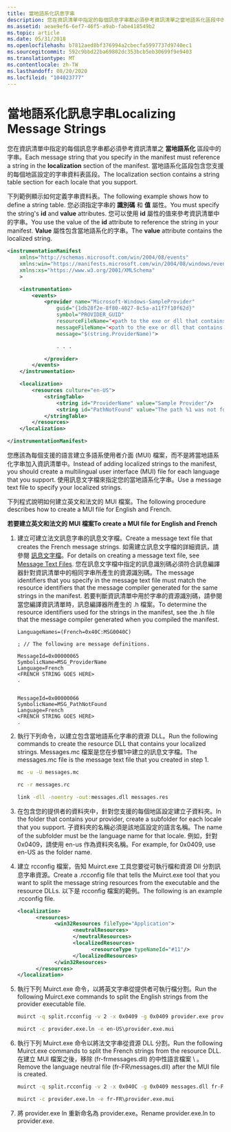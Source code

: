 ```yaml
---
title: 當地語系化訊息字串
description: 您在資訊清單中指定的每個訊息字串都必須參考資訊清單之當地語系化區段中的字串。
ms.assetid: aeae9ef6-6ef7-46f5-a9ab-fabe418549b2
ms.topic: article
ms.date: 05/31/2018
ms.openlocfilehash: b7812aed8bf376994a2cbecfa5997737d9740ec1
ms.sourcegitcommit: 592c9bbd22ba69802dc353bcb5eb30699f9e9403
ms.translationtype: MT
ms.contentlocale: zh-TW
ms.lasthandoff: 08/20/2020
ms.locfileid: "104023777"
---
```

# <a name="localizing-message-strings"></a><span data-ttu-id="3b880-103">當地語系化訊息字串</span><span class="sxs-lookup"><span data-stu-id="3b880-103">Localizing Message Strings</span></span>

<span data-ttu-id="3b880-104">您在資訊清單中指定的每個訊息字串都必須參考資訊清單之 **當地語系化** 區段中的字串。</span><span class="sxs-lookup"><span data-stu-id="3b880-104">Each message string that you specify in the manifest must reference a string in the **localization** section of the manifest.</span></span> <span data-ttu-id="3b880-105">當地語系化區段包含您支援的每個地區設定的字串資料表區段。</span><span class="sxs-lookup"><span data-stu-id="3b880-105">The localization section contains a string table section for each locale that you support.</span></span>

<span data-ttu-id="3b880-106">下列範例顯示如何定義字串資料表。</span><span class="sxs-lookup"><span data-stu-id="3b880-106">The following example shows how to define a string table.</span></span> <span data-ttu-id="3b880-107">您必須指定字串的 **識別碼** 和 **值** 屬性。</span><span class="sxs-lookup"><span data-stu-id="3b880-107">You must specify the string's **id** and **value** attributes.</span></span> <span data-ttu-id="3b880-108">您可以使用 **id** 屬性的值來參考資訊清單中的字串。</span><span class="sxs-lookup"><span data-stu-id="3b880-108">You use the value of the **id** attribute to reference the string in your manifest.</span></span> <span data-ttu-id="3b880-109">**Value** 屬性包含當地語系化的字串。</span><span class="sxs-lookup"><span data-stu-id="3b880-109">The **value** attribute contains the localized string.</span></span>


```XML
<instrumentationManifest
    xmlns="http://schemas.microsoft.com/win/2004/08/events" 
    xmlns:win="https://manifests.microsoft.com/win/2004/08/windows/events"
    xmlns:xs="https://www.w3.org/2001/XMLSchema"    
    >

    <instrumentation>
        <events>
            <provider name="Microsoft-Windows-SampleProvider" 
                guid="{1db28f2e-8f80-4027-8c5a-a11f7f10f62d}" 
                symbol="PROVIDER_GUID" 
                resourceFileName="<path to the exe or dll that contains the metadata resources>" 
                messageFileName="<path to the exe or dll that contains the string resources>"
                message="$(string.ProviderName)">

                . . .

            </provider>
        </events>
    </instrumentation>

    <localization>
        <resources culture="en-US">
            <stringTable>
                <string id="ProviderName" value="Sample Provider"/>
                <string id="PathNotFound" value="The path %1 was not found."/>
            </stringTable>
        </resources>
    </localization>

</instrumentationManifest>
```


<span data-ttu-id="3b880-110">您應該為每個支援的語言建立多語系使用者介面 (MUI) 檔案，而不是將當地語系化字串加入資訊清單中。</span><span class="sxs-lookup"><span data-stu-id="3b880-110">Instead of adding localized strings to the manifest, you should create a multilingual user interface (MUI) file for each language that you support.</span></span> <span data-ttu-id="3b880-111">使用訊息文字檔來指定您的當地語系化字串。</span><span class="sxs-lookup"><span data-stu-id="3b880-111">Use a message text file to specify your localized strings.</span></span>

<span data-ttu-id="3b880-112">下列程式說明如何建立英文和法文的 MUI 檔案。</span><span class="sxs-lookup"><span data-stu-id="3b880-112">The following procedure describes how to create a MUI file for English and French.</span></span>

<span data-ttu-id="3b880-113">**若要建立英文和法文的 MUI 檔案**</span><span class="sxs-lookup"><span data-stu-id="3b880-113">**To create a MUI file for English and French**</span></span>

1.  <span data-ttu-id="3b880-114">建立可建立法文訊息字串的訊息文字檔。</span><span class="sxs-lookup"><span data-stu-id="3b880-114">Create a message text file that creates the French message strings.</span></span> <span data-ttu-id="3b880-115">如需建立訊息文字檔的詳細資訊，請參閱 [訊息文字檔](/windows/desktop/EventLog/message-text-files)。</span><span class="sxs-lookup"><span data-stu-id="3b880-115">For details on creating a message text file, see [Message Text Files](/windows/desktop/EventLog/message-text-files).</span></span> <span data-ttu-id="3b880-116">您在訊息文字檔中指定的訊息識別碼必須符合訊息編譯器針對資訊清單中的相同字串所產生的資源識別碼。</span><span class="sxs-lookup"><span data-stu-id="3b880-116">The message identifiers that you specify in the message text file must match the resource identifiers that the message compiler generated for the same strings in the manifest.</span></span> <span data-ttu-id="3b880-117">若要判斷資訊清單中用於字串的資源識別碼，請參閱當您編譯資訊清單時，訊息編譯器所產生的 .h 檔案。</span><span class="sxs-lookup"><span data-stu-id="3b880-117">To determine the resource identifiers used for the strings in the manifest, see the .h file that the message compiler generated when you compiled the manifest.</span></span>
    ```Text
    LanguageNames=(French=0x40C:MSG0040C)

    ; // The following are message definitions.

    MessageId=0x00000065
    SymbolicName=MSG_ProviderName
    Language=French
    <FRENCH STRING GOES HERE>
    .


    MessageId=0x00000066
    SymbolicName=MSG_PathNotFound
    Language=French
    <FRENCH STRING GOES HERE>
    .
    
    ```


2.  <span data-ttu-id="3b880-118">執行下列命令，以建立包含當地語系化字串的資源 DLL。</span><span class="sxs-lookup"><span data-stu-id="3b880-118">Run the following commands to create the resource DLL that contains your localized strings.</span></span> <span data-ttu-id="3b880-119">Messages.mc 檔案是您在步驟1中建立的訊息文字檔。</span><span class="sxs-lookup"><span data-stu-id="3b880-119">The messages.mc file is the message text file that you created in step 1.</span></span>
    ```cmd
    mc -u -U messages.mc

    rc -r messages.rc

    link -dll -noentry -out:messages.dll messages.res
    ```

    

3.  <span data-ttu-id="3b880-120">在包含您的提供者的資料夾中，針對您支援的每個地區設定建立子資料夾。</span><span class="sxs-lookup"><span data-stu-id="3b880-120">In the folder that contains your provider, create a subfolder for each locale that you support.</span></span> <span data-ttu-id="3b880-121">子資料夾的名稱必須是該地區設定的語言名稱。</span><span class="sxs-lookup"><span data-stu-id="3b880-121">The name of the subfolder must be the language name for that locale.</span></span> <span data-ttu-id="3b880-122">例如，針對0x0409，請使用 en-us 作為資料夾名稱。</span><span class="sxs-lookup"><span data-stu-id="3b880-122">For example, for 0x0409, use en-US as the folder name.</span></span>
4.  <span data-ttu-id="3b880-123">建立 rcconfig 檔案，告知 Muirct.exe 工具您要從可執行檔和資源 Dll 分割訊息字串資源。</span><span class="sxs-lookup"><span data-stu-id="3b880-123">Create a .rcconfig file that tells the Muirct.exe tool that you want to split the message string resources from the executable and the resource DLLs.</span></span> <span data-ttu-id="3b880-124">以下是 rcconfig 檔案的範例。</span><span class="sxs-lookup"><span data-stu-id="3b880-124">The following is an example .rcconfig file.</span></span>
    ```XML
    <localization>
          <resources>
                <win32Resources fileType="Application">
                      <neutralResources>
                      </neutralResources>
                      <localizedResources>
                            <resourceType typeNameId="#11"/>
                      </localizedResources>
                </win32Resources>
          </resources>
    </localization>
    ```
  

5.  <span data-ttu-id="3b880-125">執行下列 Muirct.exe 命令，以將英文字串從提供者可執行檔分割。</span><span class="sxs-lookup"><span data-stu-id="3b880-125">Run the following Muirct.exe commands to split the English strings from the provider executable file.</span></span>
    ```cmd
    muirct -q split.rcconfig -v 2 -x 0x0409 -g 0x0409 provider.exe provider.exe.ln en-US\provider.exe.mui

    muirct -c provider.exe.ln -e en-US\provider.exe.mui
    ```
 

6.  <span data-ttu-id="3b880-126">執行下列 Muirct.exe 命令以將法文字串從資源 DLL 分割。</span><span class="sxs-lookup"><span data-stu-id="3b880-126">Run the following Muirct.exe commands to split the French strings from the resource DLL.</span></span> <span data-ttu-id="3b880-127">在建立 MUI 檔案之後，移除 (fr-frmessages.dll) 的中性語言檔案 \\ 。</span><span class="sxs-lookup"><span data-stu-id="3b880-127">Remove the language neutral file (fr-FR\\messages.dll) after the MUI file is created.</span></span>
    ```cmd
    muirct -q split.rcconfig -v 2 -x 0x040C -g 0x0409 messages.dll fr-FR\messages.dll fr-FR\provider.exe.mui

    muirct -c provider.exe.ln -e fr-FR\provider.exe.mui
    ```
  

7.  <span data-ttu-id="3b880-128">將 provider.exe ln 重新命名為 provider.exe。</span><span class="sxs-lookup"><span data-stu-id="3b880-128">Rename provider.exe.ln to provider.exe.</span></span>